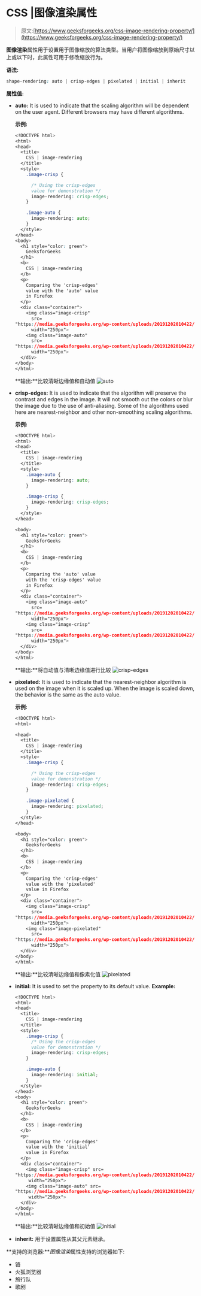 # CSS |图像渲染属性

> 原文:[https://www.geeksforgeeks.org/css-image-rendering-property/](https://www.geeksforgeeks.org/css-image-rendering-property/)

**图像渲染**属性用于设置用于图像缩放的算法类型。当用户将图像缩放到原始尺寸以上或以下时，此属性可用于修改缩放行为。

**语法:**

```css
shape-rendering: auto | crisp-edges | pixelated | initial | inherit
```

**属性值:**

*   **auto:** It is used to indicate that the scaling algorithm will be dependent on the user agent. Different browsers may have different algorithms.

    **示例:**

    ```css
    <!DOCTYPE html>
    <html>
    <head>
      <title>
        CSS | image-rendering
      </title>
      <style>
        .image-crisp {

          /* Using the crisp-edges
          value for demonstration */
          image-rendering: crisp-edges;
        }

        .image-auto {
          image-rendering: auto;
        }
      </style>
    </head>
    <body>
      <h1 style="color: green">
        GeeksforGeeks
      </h1>
      <b>
        CSS | image-rendering
      </b>
      <p>
        Comparing the 'crisp-edges'
        value with the 'auto' value
        in Firefox
      </p>
      <div class="container">
        <img class="image-crisp"
          src=
    "https://media.geeksforgeeks.org/wp-content/uploads/20191202010422/eg-image.png"
          width="250px">
        <img class="image-auto"
          src=
    "https://media.geeksforgeeks.org/wp-content/uploads/20191202010422/eg-image.png"
          width="250px">
      </div>
    </body>
    </html>
    ```

    **输出:**比较清晰边缘值和自动值
    ![auto](img/492c3ba48dd3bc760af74188f3ac3f0f.png)

*   **crisp-edges:** It is used to indicate that the algorithm will preserve the contrast and edges in the image. It will not smooth out the colors or blur the image due to the use of anti-aliasing. Some of the algorithms used here are nearest-neighbor and other non-smoothing scaling algorithms.

    **示例:**

    ```css
    <!DOCTYPE html>
    <html>
    <head>
      <title>
        CSS | image-rendering
      </title>
      <style>
        .image-auto {
          image-rendering: auto;
        }

        .image-crisp {
          image-rendering: crisp-edges;
        }
      </style>
    </head>

    <body>
      <h1 style="color: green">
        GeeksforGeeks
      </h1>
      <b>
        CSS | image-rendering
      </b>
      <p>
        Comparing the 'auto' value
        with the 'crisp-edges' value
        in Firefox
      </p>
      <div class="container">
        <img class="image-auto" 
          src=
    "https://media.geeksforgeeks.org/wp-content/uploads/20191202010422/eg-image.png"
          width="250px">
        <img class="image-crisp" 
          src=
    "https://media.geeksforgeeks.org/wp-content/uploads/20191202010422/eg-image.png"
          width="250px">
      </div>
    </body>
    </html>
    ```

    **输出:**将自动值与清晰边缘值进行比较
    ![crisp-edges](img/691de5759cbdde088695c3dc1079dfb9.png)

*   **pixelated:** It is used to indicate that the nearest-neighbor algorithm is used on the image when it is scaled up. When the image is scaled down, the behavior is the same as the auto value.

    **示例:**

    ```css
    <!DOCTYPE html>
    <html>

    <head>
      <title>
        CSS | image-rendering
      </title>
      <style>
        .image-crisp {

          /* Using the crisp-edges
          value for demonstration */
          image-rendering: crisp-edges;
        }

        .image-pixelated {
          image-rendering: pixelated;
        }
      </style>
    </head>

    <body>
      <h1 style="color: green">
        GeeksforGeeks
      </h1>
      <b>
        CSS | image-rendering
      </b>
      <p>
        Comparing the 'crisp-edges'
        value with the 'pixelated'
        value in Firefox
      </p>
      <div class="container">
        <img class="image-crisp" 
          src=
    "https://media.geeksforgeeks.org/wp-content/uploads/20191202010422/eg-image.png"
          width="250px">
        <img class="image-pixelated"
          src=
    "https://media.geeksforgeeks.org/wp-content/uploads/20191202010422/eg-image.png"
          width="250px">
      </div>
    </body>
    </html>
    ```

    **输出:**比较清晰边缘值和像素化值
    ![pixelated](img/e6a5c20f0a361aeebaab9e7383a2f3df.png)

*   **initial:** It is used to set the property to its default value.
    **Example:**

    ```css
    <!DOCTYPE html>
    <html>
    <head>
      <title>
        CSS | image-rendering
      </title>
      <style>
        .image-crisp {
          /* Using the crisp-edges
          value for demonstration */
          image-rendering: crisp-edges;
        }

        .image-auto {
          image-rendering: initial;
        }
      </style>
    </head>
    <body>
      <h1 style="color: green">
        GeeksforGeeks
      </h1>
      <b>
        CSS | image-rendering
      </b>
      <p>
        Comparing the 'crisp-edges'
        value with the 'initial'
        value in Firefox
      </p>
      <div class="container">
        <img class="image-crisp" src=
    "https://media.geeksforgeeks.org/wp-content/uploads/20191202010422/eg-image.png"
         width="250px">
        <img class="image-auto" src=
    "https://media.geeksforgeeks.org/wp-content/uploads/20191202010422/eg-image.png"
         width="250px">
      </div>
    </body>
    </html>
    ```

    **输出:**比较清晰边缘值和初始值
    ![initial](img/bb4a9a400d8368d376a12ab5b6c19257.png)

*   **inherit:** 用于设置属性从其父元素继承。

**支持的浏览器:***图像渲染*属性支持的浏览器如下:

*   铬
*   火狐浏览器
*   旅行队
*   歌剧
